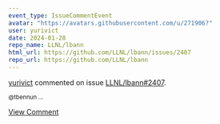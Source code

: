 ```yaml
---
event_type: IssueCommentEvent
avatar: "https://avatars.githubusercontent.com/u/271906?"
user: yurivict
date: 2024-01-28
repo_name: LLNL/lbann
html_url: https://github.com/LLNL/lbann/issues/2407
repo_url: https://github.com/LLNL/lbann
---
```


<a href='https://github.com/yurivict' target='_blank'>yurivict</a> commented on issue <a href='https://github.com/LLNL/lbann/issues/2407' target='_blank'>LLNL/lbann#2407</a>.

<small>@tbennun ...</small>

<a href='https://github.com/LLNL/lbann/issues/2407' target='_blank'>View Comment</a>